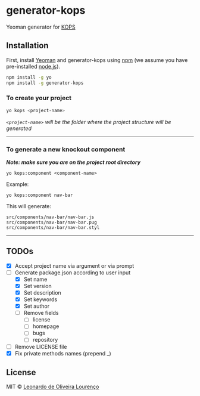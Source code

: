 # generator-kops

Yeoman generator for [KOPS](https://github.com/masterl/kops)

## Installation

First, install [Yeoman](http://yeoman.io) and generator-kops using [npm](https://www.npmjs.com/) (we assume you have pre-installed [node.js](https://nodejs.org/)).

```bash
npm install -g yo
npm install -g generator-kops
```

### To create your project

```bash
yo kops <project-name>
```

*`<project-name>` will be the folder where the project structure will be generated*

---

### To generate a new knockout component

***Note: make sure you are on the project root directory***

```
yo kops:component <component-name>
```

Example:

`yo kops:component nav-bar`

This will generate:

```
src/components/nav-bar/nav-bar.js
src/components/nav-bar/nav-bar.pug
src/components/nav-bar/nav-bar.styl
```

---

## TODOs

- [X] Accept project name via argument or via prompt
- [ ] Generate package.json according to user input
  - [X] Set name
  - [X] Set version
  - [X] Set description
  - [X] Set keywords
  - [X] Set author
  - [ ] Remove fields
     - [ ] license
     - [ ] homepage
     - [ ] bugs
     - [ ] repository
- [ ] Remove LICENSE file
- [X] Fix private methods names (prepend \_)

## License

MIT © [Leonardo de Oliveira Lourenço]()

[npm-image]: https://badge.fury.io/js/generator-kops.svg
[npm-url]: https://npmjs.org/package/generator-kops
